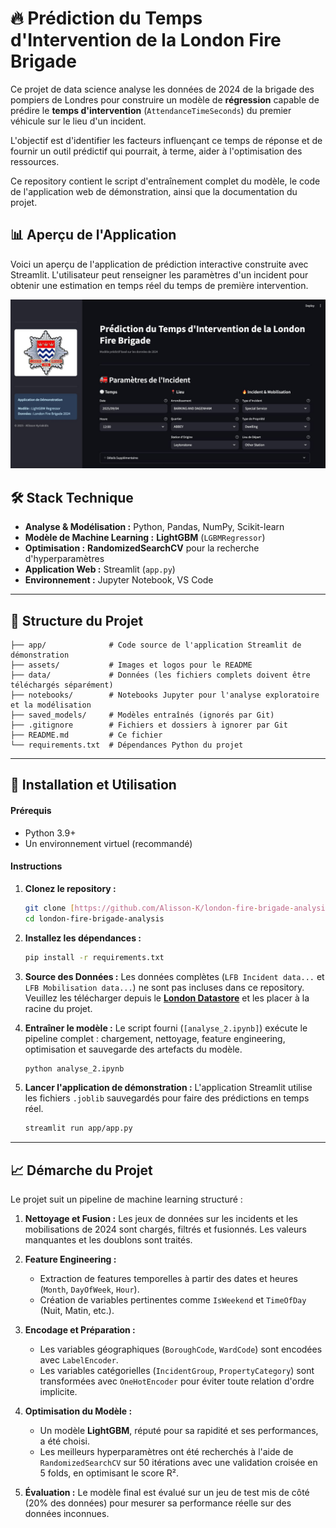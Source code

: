 # 🔥 Prédiction du Temps d'Intervention de la London Fire Brigade

Ce projet de data science analyse les données de 2024 de la brigade des pompiers de Londres pour construire un modèle de **régression** capable de prédire le **temps d'intervention** (`AttendanceTimeSeconds`) du premier véhicule sur le lieu d'un incident.

L'objectif est d'identifier les facteurs influençant ce temps de réponse et de fournir un outil prédictif qui pourrait, à terme, aider à l'optimisation des ressources.

Ce repository contient le script d'entraînement complet du modèle, le code de l'application web de démonstration, ainsi que la documentation du projet.

## 📊 Aperçu de l'Application

Voici un aperçu de l'application de prédiction interactive construite avec Streamlit. L'utilisateur peut renseigner les paramètres d'un incident pour obtenir une estimation en temps réel du temps de première intervention.

![Aperçu de l'application Streamlit de prédiction](assets/app_screenshot.jpg)

## 🛠️ Stack Technique

-   **Analyse & Modélisation :** Python, Pandas, NumPy, Scikit-learn
-   **Modèle de Machine Learning :** **LightGBM** (`LGBMRegressor`)
-   **Optimisation :** **RandomizedSearchCV** pour la recherche d'hyperparamètres
-   **Application Web :** Streamlit (`app.py`)
-   **Environnement :** Jupyter Notebook, VS Code

---

## 📂 Structure du Projet

```
├── app/              # Code source de l'application Streamlit de démonstration
├── assets/           # Images et logos pour le README
├── data/             # Données (les fichiers complets doivent être téléchargés séparément)
├── notebooks/        # Notebooks Jupyter pour l'analyse exploratoire et la modélisation
├── saved_models/     # Modèles entraînés (ignorés par Git)
├── .gitignore        # Fichiers et dossiers à ignorer par Git
├── README.md         # Ce fichier
└── requirements.txt  # Dépendances Python du projet
```

---

## 🚀 Installation et Utilisation

#### **Prérequis**

* Python 3.9+
* Un environnement virtuel (recommandé)

#### **Instructions**

1.  **Clonez le repository :**
    ```bash
    git clone [https://github.com/Alisson-K/london-fire-brigade-analysis.git](https://github.com/Alisson-K/london-fire-brigade-analysis.git)
    cd london-fire-brigade-analysis
    ```

2.  **Installez les dépendances :**
    ```bash
    pip install -r requirements.txt
    ```

3.  **Source des Données :**
    Les données complètes (`LFB Incident data...` et `LFB Mobilisation data...`) ne sont pas incluses dans ce repository. Veuillez les télécharger depuis le **[London Datastore](https://data.london.gov.uk/dataset/london-fire-brigade-incident-records)** et les placer à la racine du projet.

4.  **Entraîner le modèle :**
    Le script fourni (`[analyse_2.ipynb]`) exécute le pipeline complet : chargement, nettoyage, feature engineering, optimisation et sauvegarde des artefacts du modèle.
    ```bash
    python analyse_2.ipynb
    ```

5.  **Lancer l'application de démonstration :**
    L'application Streamlit utilise les fichiers `.joblib` sauvegardés pour faire des prédictions en temps réel.
    ```bash
    streamlit run app/app.py
    ```

---

## 📈 Démarche du Projet

Le projet suit un pipeline de machine learning structuré :

1.  **Nettoyage et Fusion :** Les jeux de données sur les incidents et les mobilisations de 2024 sont chargés, filtrés et fusionnés. Les valeurs manquantes et les doublons sont traités.

2.  **Feature Engineering :**
    * Extraction de features temporelles à partir des dates et heures (`Month`, `DayOfWeek`, `Hour`).
    * Création de variables pertinentes comme `IsWeekend` et `TimeOfDay` (Nuit, Matin, etc.).

3.  **Encodage et Préparation :**
    * Les variables géographiques (`BoroughCode`, `WardCode`) sont encodées avec `LabelEncoder`.
    * Les variables catégorielles (`IncidentGroup`, `PropertyCategory`) sont transformées avec `OneHotEncoder` pour éviter toute relation d'ordre implicite.

4.  **Optimisation du Modèle :**
    * Un modèle **LightGBM**, réputé pour sa rapidité et ses performances, a été choisi.
    * Les meilleurs hyperparamètres ont été recherchés à l'aide de `RandomizedSearchCV` sur 50 itérations avec une validation croisée en 5 folds, en optimisant le score R².

5.  **Évaluation :** Le modèle final est évalué sur un jeu de test mis de côté (20% des données) pour mesurer sa performance réelle sur des données inconnues.
